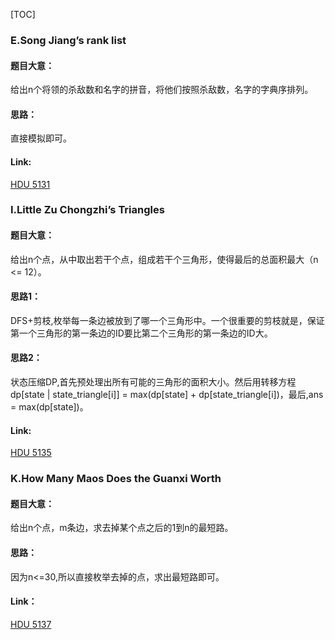 [TOC]

### E.Song Jiang’s rank list 

#### 题目大意：
给出n个将领的杀敌数和名字的拼音，将他们按照杀敌数，名字的字典序排列。

#### 思路：
直接模拟即可。

#### Link: 
[HDU 5131](http://acm.hdu.edu.cn/showproblem.php?pid=5131)

### I.Little Zu Chongzhi’s Triangles

#### 题目大意：
给出n个点，从中取出若干个点，组成若干个三角形，使得最后的总面积最大（n <= 12）。

#### 思路1：
DFS+剪枝,枚举每一条边被放到了哪一个三角形中。一个很重要的剪枝就是，保证第一个三角形的第一条边的ID要比第二个三角形的第一条边的ID大。

#### 思路2：
状态压缩DP,首先预处理出所有可能的三角形的面积大小。然后用转移方程 dp[state | state_triangle[i]] = max(dp[state] + dp[state_triangle[i])，最后,ans = max(dp[state])。

#### Link:
[HDU 5135](http://acm.hdu.edu.cn/showproblem.php?pid=5135)

### K.How Many Maos Does the Guanxi Worth

#### 题目大意：
给出n个点，m条边，求去掉某个点之后的1到n的最短路。

#### 思路：
因为n<=30,所以直接枚举去掉的点，求出最短路即可。

#### Link：
[HDU 5137](http://acm.hdu.edu.cn/showproblem.php?pid=5137)
